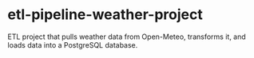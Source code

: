 # etl-pipeline-weather-project
ETL project that pulls weather data from Open-Meteo, transforms it, and loads data into a PostgreSQL database.
